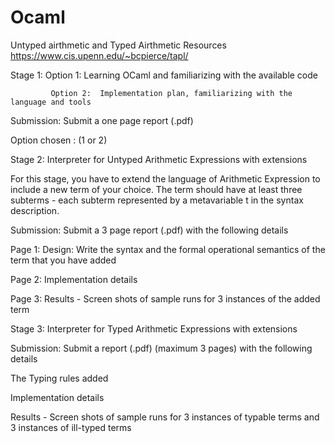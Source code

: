 # Ocaml
Untyped airthmetic  and Typed Airthmetic
Resources
https://www.cis.upenn.edu/~bcpierce/tapl/

Stage 1: Option 1: Learning OCaml and familiarizing with the available code

             Option 2:  Implementation plan, familiarizing with the language and tools 


Submission: Submit a one page report (.pdf)

Option chosen : (1 or 2)

Stage 2: Interpreter for Untyped Arithmetic Expressions with extensions 

For this stage, you have to extend the language of Arithmetic Expression to include a new term of your choice. The term should have at least three subterms -  each subterm represented by a metavariable t in the syntax description.  



Submission: Submit a 3 page  report (.pdf) with the following details

Page 1: Design: Write the syntax and the formal operational semantics of the term that you have added

Page 2: Implementation details 

Page 3: Results - Screen shots of sample runs for 3 instances of the added term








Stage 3:  Interpreter for Typed Arithmetic Expressions with extensions 

Submission: Submit a report (.pdf) (maximum 3 pages)   with the following details

The Typing rules added

Implementation details 

Results - Screen shots of sample runs for 3 instances of typable terms and 3 instances of ill-typed terms
